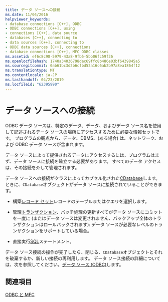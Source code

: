 ```yaml
---
title: データ ソースへの接続
ms.date: 11/04/2016
helpviewer_keywords:
- database connections [C++], ODBC
- ODBC connections [C++], using
- connections [C++], data source
- databases [C++], connecting to
- data sources [C++], connecting to
- ODBC data sources [C++], connections
- database connections [C++], MFC ODBC classes
ms.assetid: ef6c8c98-5979-43a8-9fb5-5bb06fc59f36
ms.openlocfilehash: 1740a34036798dac69ffc8b486e03bf6439845a5
ms.sourcegitcommit: 0ab61bc3d2b6cfbd52a16c6ab2b97a8ea1864f12
ms.translationtype: MT
ms.contentlocale: ja-JP
ms.lasthandoff: 04/23/2019
ms.locfileid: "62395990"
---
```

# <a name="connecting-to-a-data-source"></a>データ ソースへの接続

ODBC データ ソースは、特定のデータ、データ、およびデータ ソース名を使用して記述されるデータ ソースの場所にアクセスするために必要な情報セットです。 プログラムの観点から、データ、DBMS、(ある場合) は、ネットワーク、および ODBC データ ソースが含まれます。

データ ソースによって提供されるデータにアクセスするには、プログラムはまず、データ ソースに接続を確立する必要があります。 すべてのデータ アクセスは、その接続を介して管理されます。

データ ソースへの接続がクラスによってカプセル化された[CDatabase](../../mfc/reference/cdatabase-class.md)します。 ときに、`CDatabase`オブジェクトがデータ ソースに接続されていることができます。

- 構築[レコード セット](../../mfc/reference/crecordset-class.md)レコードのテーブルまたはクエリを選択します。

- 管理[トランザクション](../../data/odbc/transaction-odbc.md)、バッチ処理の更新すべてがデータ ソースにコミットを一度に (またはデータ ソースは変更されません、バックアップ全体のトランザクションはロールバックされます): データ ソースが必要なレベルのトランザクションをサポートしている場合。

- 直接実行[SQL](../../data/odbc/sql.md)ステートメント。

データ ソース接続の操作が完了したら、閉じる、`CDatabase`オブジェクトとそれを破棄するか、新しい接続の再利用します。 データ ソース接続の詳細については、次を参照してください。[データ ソース (ODBC)](../../data/odbc/data-source-odbc.md)します。

## <a name="see-also"></a>関連項目

[ODBC と MFC](../../data/odbc/odbc-and-mfc.md)